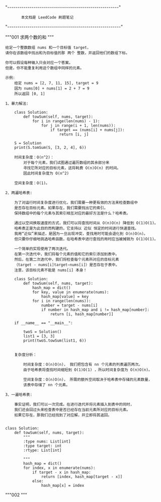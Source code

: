 "-------------------------------------------------------"

           本文档是 LeedCode 刷题笔记

"--------------------------------------------------------"

"""001 求两个数的和 """

    给定一个整数数组 nums 和一个目标值 target，
    请你在该数组中找出和为目标值的那 两个 整数，并返回他们的数组下标。

    你可以假设每种输入只会对应一个答案。
    但是，你不能重复利用这个数组中同样的元素。

    示例:
        给定 nums = [2, 7, 11, 15], target = 9
        因为 nums[0] + nums[1] = 2 + 7 = 9
        所以返回 [0, 1]

    1、暴力解法:

        class Solution:
            def towSum(self, nums, target):
                for i in range(len(nums) - 1):
                    for j in range(i + 1, len(nums)):
                        if target == (nums[i] + nums[j]):
                            return [i, j]

        S = Solution
        print(S.tomSum(S, [3, 2, 4], 6))

        时间复杂度：O(n^2)：
            对于每个元素，我们试图通过遍历数组的其余部分来
            寻找它所对应的目标元素，这将耗费 O(n)O(n) 的时间。
            因此时间复杂度为 O(n^2)

        空间复杂度：O(1)。

    2、两遍哈希表:

        为了对运行时间复杂度进行优化，我们需要一种更有效的方法来检查数组中
        是否存在目标元素。如果存在，我们需要找出它的索引。
        保持数组中的每个元素与其索引相互对应的最好方法是什么？哈希表。

        通过以空间换取速度的方式，我们可以将查找时间从 O(n)O(n) 降低到 O(1)O(1)。
        哈希表正是为此目的而构建的，它支持以 近似 恒定的时间进行快速查找。
        我用“近似”来描述，是因为一旦出现冲突，查找用时可能会退化到 O(n)O(n)。
        但只要你仔细地挑选哈希函数，在哈希表中进行查找的用时应当被摊销为 O(1)O(1)。

        一个简单的实现使用了两次迭代。
        在第一次迭代中，我们将每个元素的值和它的索引添加到表中。
        然后，在第二次迭代中，我们将检查每个元素所对应的目标元素
        （target - nums[i]target−nums[i]）是否存在于表中。
        注意，该目标元素不能是 nums[i] 本身！

        class Solution:
            def towSum(self, nums, target):
                hash_map = dict()
                for key, value in enumerate(nums):
                    hash_map[value] = key
                for i in range(len(nums)):
                    number = target - nums[i]
                    if number in hash_map and i != hash_map[number]:
                        return [i, hash_map[number]]

        if __name__ == "__main__":

            twoS = Solution()
            list1 = [3, 3]
            print(twoS.towSum(list1, 6))


        复杂度分析：

            时间复杂度：O(n)O(n)， 我们把包含有 nn 个元素的列表遍历两次。
            由于哈希表将查找时间缩短到 O(1)O(1) ，所以时间复杂度为 O(n)O(n)。

            空间复杂度：O(n)O(n)， 所需的额外空间取决于哈希表中存储的元素数量，
            该表中存储了 nn 个元素。

    3、一遍哈希表:

        事实证明，我们可以一次完成。在进行迭代并将元素插入到表中的同时，
        我们还会回过头来检查表中是否已经存在当前元素所对应的目标元素。
        如果它存在，那我们已经找到了对应解，并立即将其返回。


    class Solution:
        def towSum(self, nums, target):
            """
            :type nums: List[int]
            :type target: int
            :rtype: List[int]

            """
            hash_map = dict()
            for index, x in enumerate(nums):
                if target - x in hash_map:
                    return [index, hash_map[target - x]]
                else:
                    hash_map[x] = index


"""002 """